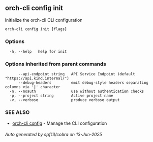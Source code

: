 ## orch-cli config init

Initialize the orch-cli CLI configuration

```
orch-cli config init [flags]
```

### Options

```
  -h, --help   help for init
```

### Options inherited from parent commands

```
      --api-endpoint string   API Service Endpoint (default "https://api.kind.internal/")
      --debug-headers         emit debug-style headers separating columns via '|' character
  -n, --noauth                use without authentication checks
  -p, --project string        Active project name
  -v, --verbose               produce verbose output
```

### SEE ALSO

* [orch-cli config](orch-cli_config.md)	 - Manage the CLI configuration

###### Auto generated by spf13/cobra on 13-Jun-2025
